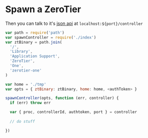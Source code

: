# Spawn a ZeroTier
Then you can talk to it's [json api](https://github.com/zerotier/ZeroTierOne/tree/master/controller) at `localhost:${port}/controller`

```javascript
var path = require('path')
var spawnController = require('./index')
var ztBinary = path.join(
  '/',
  'Library',
  'Application Support',
  'ZeroTier',
  'One',
  'zerotier-one'
)

var home = './tmp'
var opts = { ztBinary: ztBinary, home: home, <authToken> }

spawnController(opts, function (err, controller) {
  if (err) throw err

  var { proc, controllerId, authtoken, port } = controller
  
  // do stuff

})
```
